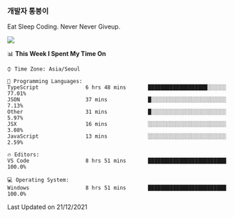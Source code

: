 ### 개발자 통붕이
Eat Sleep Coding.
Never Never Giveup.

<img src="https://github-readme-stats.vercel.app/api/top-langs/?username=tiaz0128&layout=compact" />

<br/>

<!--START_SECTION:waka-->
📊 **This Week I Spent My Time On** 

```text
⌚︎ Time Zone: Asia/Seoul

💬 Programming Languages: 
TypeScript               6 hrs 48 mins       ███████████████████░░░░░░   77.01% 
JSON                     37 mins             █░░░░░░░░░░░░░░░░░░░░░░░░   7.13% 
Other                    31 mins             █░░░░░░░░░░░░░░░░░░░░░░░░   5.97% 
JSX                      16 mins             ░░░░░░░░░░░░░░░░░░░░░░░░░   3.08% 
JavaScript               13 mins             ░░░░░░░░░░░░░░░░░░░░░░░░░   2.59%

🔥 Editors: 
VS Code                  8 hrs 51 mins       █████████████████████████   100.0%

💻 Operating System: 
Windows                  8 hrs 51 mins       █████████████████████████   100.0%

```


 Last Updated on 21/12/2021
<!--END_SECTION:waka-->
